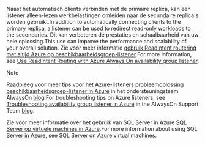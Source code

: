 <span data-ttu-id="f23d8-101">Naast het automatisch clients verbinden met de primaire replica, kan een listener alleen-lezen werkbelastingen omleiden naar de secundaire replica's worden gebruikt.</span><span class="sxs-lookup"><span data-stu-id="f23d8-101">In addition to automatically connecting clients to the primary replica, a listener can be used to redirect read-only workloads to the secondaries.</span></span> <span data-ttu-id="f23d8-102">Dit kan verbeteren de prestaties en schaalbaarheid van uw hele oplossing.</span><span class="sxs-lookup"><span data-stu-id="f23d8-102">This use can improve the performance and scalability of your overall solution.</span></span> <span data-ttu-id="f23d8-103">Zie voor meer informatie [gebruik ReadIntent routering met altijd Azure op beschikbaarheidsgroep-listener](http://go.microsoft.com/fwlink/?LinkId=522515).</span><span class="sxs-lookup"><span data-stu-id="f23d8-103">For more information, see [Use ReadIntent Routing with Azure Always On availability group listener](http://go.microsoft.com/fwlink/?LinkId=522515).</span></span>

> [!NOTE]
> <span data-ttu-id="f23d8-104">Raadpleeg voor meer tips voor het Azure-listeners [probleemoplossing beschikbaarheidsgroep-listener in Azure](https://blogs.msdn.microsoft.com/alwaysonpro/2017/02/22/troubleshooting-internal-load-balancer-listener-connectivity-in-azure) in het ondersteuningsteam AlwaysOn [blog](http://blogs.msdn.com/b/alwaysonpro/).</span><span class="sxs-lookup"><span data-stu-id="f23d8-104">For troubleshooting tips on Azure listeners, see [Troubleshooting availability group listener in Azure](https://blogs.msdn.microsoft.com/alwaysonpro/2017/02/22/troubleshooting-internal-load-balancer-listener-connectivity-in-azure) in the AlwaysOn Support Team [blog](http://blogs.msdn.com/b/alwaysonpro/).</span></span>
> 
> 

<span data-ttu-id="f23d8-105">Zie voor meer informatie over het gebruik van SQL Server in Azure [SQL Server op virtuele machines in Azure](../articles/virtual-machines/windows/sql/virtual-machines-windows-sql-server-iaas-overview.md).</span><span class="sxs-lookup"><span data-stu-id="f23d8-105">For more information about using SQL Server in Azure, see [SQL Server on Azure virtual machines](../articles/virtual-machines/windows/sql/virtual-machines-windows-sql-server-iaas-overview.md).</span></span>

